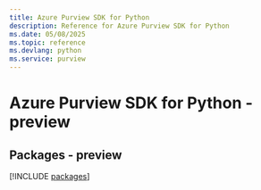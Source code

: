 ```yaml
---
title: Azure Purview SDK for Python
description: Reference for Azure Purview SDK for Python
ms.date: 05/08/2025
ms.topic: reference
ms.devlang: python
ms.service: purview
---
```

# Azure Purview SDK for Python - preview
## Packages - preview
[!INCLUDE [packages](purview-index.md)]
